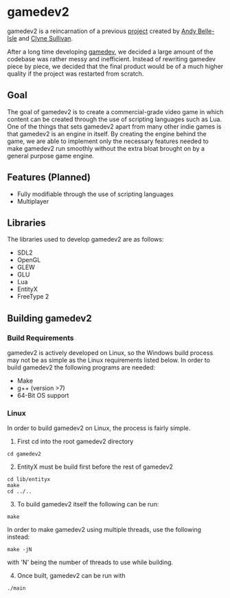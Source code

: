 # gamedev2

gamedev2 is a reincarnation of a previous 
    [project](github.com/tcsullivan/gamedev) created by 
    [Andy Belle-Isle](github.com/drumsetmonkey) and 
    [Clyne Sullivan](github.com/tcsullivan).

After a long time developing [gamedev](github.com/tcsullivan/gamedev),
we decided a large amount of the codebase was rather messy and inefficient.
Instead of rewriting gamedev piece by piece, we decided that the final
product would be of a much higher quality if the project was restarted from
scratch.

## Goal
The goal of gamedev2 is to create a commercial-grade video game in which content
can be created through the use of scripting languages such as Lua. One of the
things that sets gamedev2 apart from many other indie games is that gamedev2
is an engine in itself. By creating the engine behind the game, we are able to
implement only the necessary features needed to make gamedev2 run smoothly
without the extra bloat brought on by a general purpose game engine.

## Features (Planned)
* Fully modifiable through the use of scripting languages
* Multiplayer

## Libraries
The libraries used to develop gamedev2 are as follows:
* SDL2
* OpenGL
* GLEW
* GLU
* Lua
* EntityX
* FreeType 2


## Building gamedev2
### Build Requirements
gamedev2 is actively developed on Linux, so the Windows build process may not
be as simple as the Linux requirements listed below.
In order to build gamedev2 the following programs are needed:
* Make
* g++ (version >7)
* 64-Bit OS support

### Linux
In order to build gamedev2 on Linux, the process is fairly simple.
1. First cd into the root gamedev2 directory
```
cd gamedev2
```

2. EntityX must be build first before the rest of gamedev2
```
cd lib/entityx
make
cd ../..
```

3. To build gamedev2 itself the following can be run:
```
make
```
In order to make gamedev2 using multiple threads, use the following instead:
```
make -jN
```
with 'N' being the number of threads to use while building.

4. Once built, gamedev2 can be run with
```
./main
```

